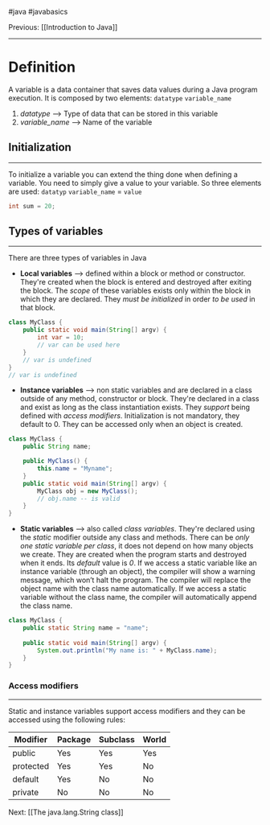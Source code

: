 #java #javabasics

Previous: [[Introduction to Java]]

---
# Definition
A variable is a data container that saves data values during a Java program execution.
It is composed by two elements: `datatype` `variable_name` 
1. *datatype* --> Type of data that can be stored in this variable
2. *variable_name* --> Name of the variable

## Initialization
---
To initialize a variable you can extend the thing done when defining a variable. You need to simply give a value to your variable. So three elements are used: `datatyp` `variable_name` = `value`

```java
int sum = 20;
```

## Types of variables
---
There are three types of variables in Java
- **Local variables** --> defined within a block or method or constructor. They're created when the block is entered and destroyed after exiting the block. The *scope* of these variables exists only within the block in which they are declared. They *must be initialized* in order *to be used* in that block. 

```java
class MyClass {
	public static void main(String[] argv) {
		int var = 10;
		// var can be used here
	}
	// var is undefined
}
// var is undefined

```

- **Instance variables** --> non static variables and are declared in a class outside of any method, constructor or block. They're declared in a class and exist as long as the class instantiation exists. They *support* being defined with *access modifiers*. Initialization is not mandatory, they default to 0. They can be accessed only when an object is created.

```java
class MyClass {
	public String name;

	public MyClass() {
		this.name = "Myname";
	}
	public static void main(String[] argv) {
		MyClass obj = new MyClass();
		// obj.name -- is valid
	}
}
```

- **Static variables** --> also called *class variables*. They're declared using the *static* modifier outside any class and methods. There can be *only one static variable per class*, it does not depend on how many objects we create. They are created when the program starts and destroyed when it ends. Its *default* value is *0*. If we access a static variable like an instance variable (through an object), the compiler will show a warning message, which won’t halt the program. The compiler will replace the object name with the class name automatically. If we access a static variable without the class name, the compiler will automatically append the class name.

```java
class MyClass {
	public static String name = "name";
	
	public static void main(String[] argv) {
		System.out.println("My name is: " + MyClass.name);
	}
}
```

### Access modifiers
---
Static and instance variables support access modifiers and they can be accessed using the following rules:

| Modifier  | Package | Subclass | World |
| --------- | ------- | -------- | ----- |
| public    | Yes     | Yes      | Yes   |
| protected | Yes     | Yes      | No    |
| default   | Yes     | No       | No    |
| private   | No      | No       | No      |

Next: [[The java.lang.String class]]